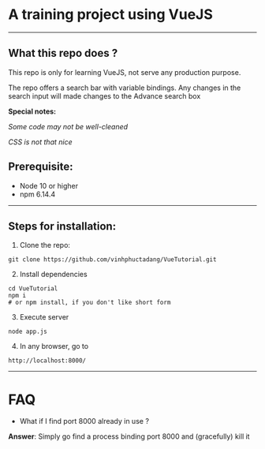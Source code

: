 # A training project using VueJS  
---

## What this repo does ?

This repo is only for learning VueJS, not serve any production purpose.

The repo offers a search bar with variable bindings. Any changes in the search input will made changes to the Advance search box

**Special notes:**

*Some code may not be well-cleaned*

*CSS is not that nice*

## Prerequisite:
- Node 10 or higher
- npm 6.14.4

---
## Steps for installation:
1. Clone the repo:

```
git clone https://github.com/vinhphuctadang/VueTutorial.git
```

2. Install dependencies
```
cd VueTutorial
npm i
# or npm install, if you don't like short form
```

3. Execute server
```
node app.js
```
4. In any browser, go to 
```
http://localhost:8000/
```
---
# FAQ
- What if I find port 8000 already in use ?

**Answer**: Simply go find a process binding port 8000 and (gracefully) kill it